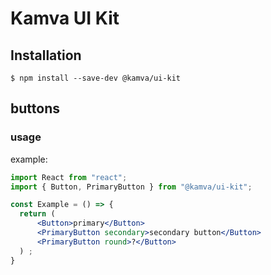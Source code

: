# Kamva UI Kit

## Installation

```
$ npm install --save-dev @kamva/ui-kit
```

## buttons

### usage

example:

```jsx
import React from "react";
import { Button, PrimaryButton } from "@kamva/ui-kit";

const Example = () => {
  return (
      <Button>primary</Button>
      <PrimaryButton secondary>secondary button</Button>
      <PrimaryButton round>?</Button>
  ) ;
}
```
